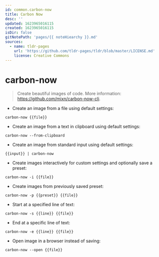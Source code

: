 ```yaml
---
id: common.carbon-now
title: Carbon Now
desc: ''
updated: 1623965016115
created: 1623965016115
isDir: false
gitNotePath: 'pages/{{ noteHiearchy }}.md'
sources:
  - name: tldr-pages
    url: 'https://github.com/tldr-pages/tldr/blob/master/LICENSE.md'
    license: Creative Commons
---
```

# carbon-now

> Create beautiful images of code.
> More information: <https://github.com/mixn/carbon-now-cli>.

- Create an image from a file using default settings:

`carbon-now {{file}}`

- Create an image from a text in clipboard using default settings:

`carbon-now --from-clipboard`

- Create an image from standard input using default settings:

`{{input}} | carbon-now`

- Create images interactively for custom settings and optionally save a preset:

`carbon-now -i {{file}}`

- Create images from previously saved preset:

`carbon-now -p {{preset}} {{file}}`

- Start at a specified line of text:

`carbon-now -s {{line}} {{file}}`

- End at a specific line of text:

`carbon-now -e {{line}} {{file}}`

- Open image in a browser instead of saving:

`carbon-now --open {{file}}`


